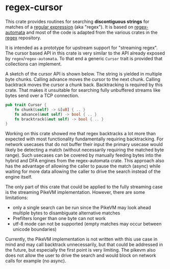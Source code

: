 # regex-cursor


This crate provides routines for searching **discontiguous strings** for matches of a [regular expression](https://en.wikipedia.org/wiki/Regular_expression) (aka "regex"). It is based on [regex-automata](https://crates.io/crates/regex-automata) and most of the code is adapted from the various crates in the [regex](https://github.com/rust-lang/regex) repository.

It is intended as a prototype for upstream support for "streaming regex". The cursor based API in this crate is very similar to the API already exposed by `regex`/`regex-automata`. To that end a generic `Cursor` trait is provided that collections can implement.

A sketch of the cursor API is shown below. The string is yielded in multiple byte chunks. Calling advance moves the cursor to the next chunk. Calling backtrack moves the cursor a chunk back. Backtracking is required by this crate. That makes it unsuitable for searching fully unbuffered streams like bytes send over a TCP connection. 

``` rust
pub trait Cursor {
    fn chunk(&self) -> &[u8] { .. }
    fn advance(&mut self) -> bool { .. }
    fn bracktrack(&mut self) -> bool { .. }
}
```

Working on this crate showed me that regex backtracks a lot more than expected with most functionality fundamentally requiring backtracking. For network usecases that do not buffer their input the primary usecase would likely be detecting a match (without necessarily requiring the matched byte range). Such usecases can be covered by manually feeding bytes into the hybrid and DFA engines from the regex-automata crate. This approach also has the advantage of allowing the caller to pause the match (async) while waiting for more data allowing the caller to drive the search instead of the engine itself.

The only part of this crate that could be applied to the fully streaming case is the streaming PikeVM implementation. However, there are some limitations:
* only a single search can be run since the PikeVM may look ahead multiple bytes to disambiguate alternative matches
* Prefilters longer than one byte can not work
* utf-8 mode can not be supported (empty matches may occur between unicode boundaries)

Currently, the PikeVM implementation is not written with this use case in mind and may call backtrack unnecessarily, but that could be addressed in the future, but especially the first point is very limiting. The pikevm also does not allow the user to drive the search and would block on network calls for example (no async).


